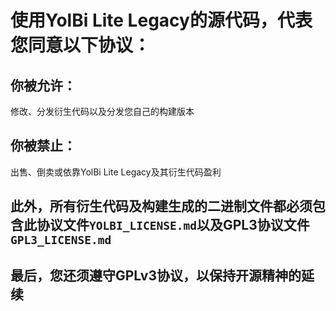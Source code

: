 # 使用YolBi Lite Legacy的源代码，代表您同意以下协议：

## 你被允许：

修改、分发衍生代码以及分发您自己的构建版本

## 你被禁止：

出售、倒卖或依靠YolBi Lite Legacy及其衍生代码盈利

## 此外，所有衍生代码及构建生成的二进制文件都必须包含此协议文件`YOLBI_LICENSE.md`以及GPL3协议文件`GPL3_LICENSE.md`

## 最后，您还须遵守GPLv3协议，以保持开源精神的延续
